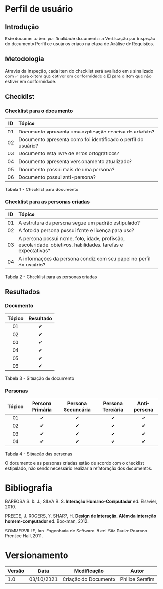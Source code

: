 # Perfil de usuário

## Introdução
Este documento tem por finalidade documentar a Verificação por inspeção do documento Perfil de usuários criado na etapa de Análise de Requisitos.

## Metodologia
Através da inspeção, cada item do checklist será avaliado em e sinalizado com ✅ para o item que estiver em conformidade e ❎ para o item que não estiver em conformidade.

## Checklist

### Checklist para o documento
|  ID   | Tópico                                                         |
| :---: | :------------------------------------------------------------- |
|  01   | Documento apresenta uma explicação concisa do artefato?        |
|  02   | Documento apresenta como foi identificado o perfil do usuário? |
|  03   | Documento está livre de erros ortográficos?                    |
|  04   | Documento apresenta versionamento atualizado?                  |
|  05   | Documento possui mais de uma persona?                          |
|  06   | Documento possui anti-persona?                                 |
<figcaption>Tabela 1 - Checklist para documento</figcaption>


### Checklist para as personas criadas
|  ID   | Tópico                                                                                                       |
| :---: | :----------------------------------------------------------------------------------------------------------- |
|  01   | A estrutura da persona segue um padrão estipulado?                                                           |
|  02   | A foto da persona possui fonte e licença para uso?                                                           |
|  03   | A persona possui nome, foto, idade, profissão, escolaridade, objetivos, habilidades, tarefas e expectativas? |
|  04   | A informações da persona condiz com seu papel no perfil de usuário?                                          |
<figcaption>Tabela 2 - Checklist para as personas criadas</figcaption>

## Resultados

### Documento
| Tópico | Resultado |
| :----: | :-------: |
|   01   |     ✔     |
|   02   |     ✔     |
|   03   |     ✔     |
|   04   |     ✔     |
|   05   |     ✔     |
|   06   |     ✔     |
<figcaption>Tabela 3 - Situação do documento</figcaption>

### Personas
| Tópico | Persona Primária | Persona Secundária | Persona Terciária | Anti-persona |
| :----: | :--------------: | :----------------: | :---------------: | :----------: |
|   01   |        ✔         |         ✔          |         ✔         |      ✔       |
|   02   |        ✔         |         ✔          |         ✔         |      ✔       |
|   03   |        ✔         |         ✔          |         ✔         |      ✔       |
|   04   |        ✔         |         ✔          |         ✔         |      ✔       |

<figcaption>Tabela 4 - Situação das personas</figcaption>

O documento e as personas criadas estão de acordo com o checklist estipulado, não sendo necessário realizar a refatoração dos documentos.


# Bibliografia

BARBOSA S. D. J.; SILVA B. S. <strong>Interação Humano-Computador</strong> ed. Elsevier, 2010.

PREECE, J. ROGERS, Y. SHARP, H. <strong>Design de Interação. Além da interação homem-computador</strong> ed. Bookman, 2012.

SOMMERVILLE, Ian. Engenharia de Software. 9.ed. São Paulo: Pearson Prentice Hall, 2011.


# Versionamento

| Versão | Data       | Modificação          | Autor           |
| ------ | ---------- | -------------------- | --------------- |
| 1.0    | 03/10/2021 | Criação do Documento | Philipe Serafim |

